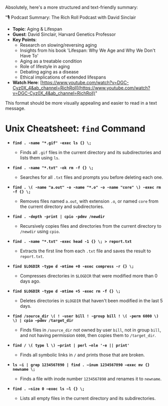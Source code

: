 Absolutely, here's a more structured and text-friendly summary:

"🎙️ Podcast Summary: The Rich Roll Podcast with David Sinclair
- **Topic**: Aging & Lifespan
- **Guest**: David Sinclair, Harvard Genetics Professor
- **Key Points**:
  - Research on slowing/reversing aging
  - Insights from his book 'Lifespan: Why We Age and Why We Don't Have To'
  - Aging as a treatable condition
  - Role of lifestyle in aging
  - Debating aging as a disease
  - Ethical implications of extended lifespans
- **Watch Here**: [https://www.youtube.com/watch?v=DGC-Cyz0X_4&ab_channel=RichRoll](https://www.youtube.com/watch?v=DGC-Cyz0X_4&ab_channel=RichRoll)"

This format should be more visually appealing and easier to read in a text message.

# Unix Cheatsheet: `find` Command
- **`find . -name "*.gif" -exec ls {} \;`**
  - Finds all `.gif` files in the current directory and its subdirectories and lists them using `ls`.

- **`find . -name "*.txt" -ok rm -f {} \;`**
  - Searches for all `.txt` files and prompts you before deleting each one.

- **`find . \( -name "a.out" -o -name "*.o" -o -name "core" \) -exec rm -f {} \;`**
  - Removes files named `a.out`, with extension `.o`, or named `core` from the current directory and subdirectories.

- **`find . -depth -print | cpio -pdmv /newdir`**
  - Recursively copies files and directories from the current directory to `/newdir` using `cpio`.

- **`find . -name "*.txt" -exec head -1 {} \; > report.txt`**
  - Extracts the first line from each `.txt` file and saves the result to `report.txt`.

- **`find $LOGDIR -type d -mtime +0 -exec compress -r {} \;`**
  - Compresses directories in `$LOGDIR` that were modified more than 0 days ago.

- **`find $LOGDIR -type d -mtime +5 -exec rm -f {} \;`**
  - Deletes directories in `$LOGDIR` that haven't been modified in the last 5 days.

- **`find /source_dir \( ! -user bill ! -group bill ! \( -perm 6000 \) \) | cpio –pdmv /target_dir`**
  - Finds files in `/source_dir` not owned by user `bill`, not in group `bill`, and not having permission `6000`, then copies them to `/target_dir`.

- **`find / \( type l \) –print | perl –nle '-e || print'`**
  - Finds all symbolic links in `/` and prints those that are broken.

- **`ls –i | grep 1234567890 | find . –inum 1234567890 –exec mv {} newname \;`**
  - Finds a file with inode number `1234567890` and renames it to `newname`.

- **`find . –size 0 –exec ls –l {} \;`**
  - Lists all empty files in the current directory and its subdirectories.

